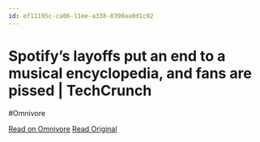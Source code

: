```yaml
---
id: ef11195c-ca06-11ee-a338-8390aa0d1c92
---
```


# Spotify’s layoffs put an end to a musical encyclopedia, and fans are pissed | TechCrunch
#Omnivore

[Read on Omnivore](https://omnivore.app/me/spotify-s-layoffs-put-an-end-to-a-musical-encyclopedia-and-fans--18d9fde4bcf)
[Read Original](https://techcrunch.com/2024/02/12/every-noise-shut-down-spotify-layoffs/)

